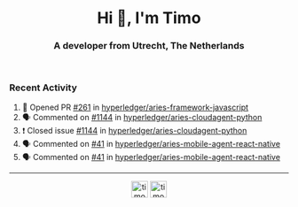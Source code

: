 <h1 align="center">Hi 👋, I'm Timo</h1>
<h3 align="center">A developer from Utrecht, The Netherlands</h3>
<br/>
<!-- https://github.com/rahuldkjain/github-profile-readme-generator --!>

<!--  <p align="left"><img src="https://github-readme-stats.vercel.app/api?username=timoglastra&show_icons=true&count_private=true&" alt="timoglastra" /></p> --!>

<!--
Github language stats
<p align="left"><img src="https://github-readme-stats.vercel.app/api/top-langs/?username=timoglastra&layout=compact" alt="timoglastra" /><p>
-->

<!-- Codestats language stats -->
<!-- <p align="left"><img src="https://codestats-readme.vercel.app/api/top-langs/?username=timoglastra&layout=compact&language_count=12" alt="timoglastra" /><p>    --!>
  
<h3>Recent Activity</h3>

<!--START_SECTION:activity-->
1. 💪 Opened PR [#261](https://github.com/hyperledger/aries-framework-javascript/pull/261) in [hyperledger/aries-framework-javascript](https://github.com/hyperledger/aries-framework-javascript)
2. 🗣 Commented on [#1144](https://github.com/hyperledger/aries-cloudagent-python/issues/1144) in [hyperledger/aries-cloudagent-python](https://github.com/hyperledger/aries-cloudagent-python)
3. ❗️ Closed issue [#1144](https://github.com/hyperledger/aries-cloudagent-python/issues/1144) in [hyperledger/aries-cloudagent-python](https://github.com/hyperledger/aries-cloudagent-python)
4. 🗣 Commented on [#41](https://github.com/hyperledger/aries-mobile-agent-react-native/issues/41) in [hyperledger/aries-mobile-agent-react-native](https://github.com/hyperledger/aries-mobile-agent-react-native)
5. 🗣 Commented on [#41](https://github.com/hyperledger/aries-mobile-agent-react-native/issues/41) in [hyperledger/aries-mobile-agent-react-native](https://github.com/hyperledger/aries-mobile-agent-react-native)
<!--END_SECTION:activity-->

---

<p align="center">
<a href="https://twitter.com/timoglastra" target="blank"><img align="center" src="https://cdn.jsdelivr.net/npm/simple-icons@3.0.1/icons/twitter.svg" alt="timoglastra" height="30" width="30" /></a>
<a href="https://linkedin.com/in/timoglastra" target="blank"><img align="center" src="https://cdn.jsdelivr.net/npm/simple-icons@3.0.1/icons/linkedin.svg" alt="timoglastra" height="30" width="30" /></a>
</p>



